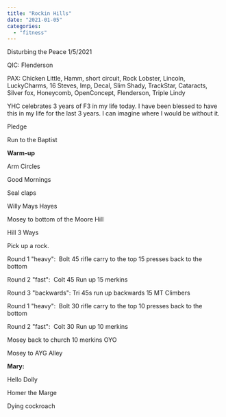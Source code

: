 ```yaml
---
title: "Rockin Hills"
date: "2021-01-05"
categories: 
  - "fitness"
---
```


Disturbing the Peace 1/5/2021

QIC: Flenderson

PAX: Chicken Little, Hamm, short circuit, Rock Lobster, Lincoln, LuckyCharms, 16 Steves, Imp, Decal, Slim Shady, TrackStar, Cataracts, Silver fox, Honeycomb, OpenConcept, Flenderson, Triple Lindy

YHC celebrates 3 years of F3 in my life today. I have been blessed to have this in my life for the last 3 years. I can imagine where I would be without it.

Pledge

Run to the Baptist

**Warm-up**

Arm Circles

Good Mornings

Seal claps

Willy Mays Hayes

Mosey to bottom of the Moore Hill

Hill 3 Ways

Pick up a rock.

Round 1 "heavy":  Bolt 45 rifle carry to the top 15 presses back to the bottom

Round 2 "fast":  Colt 45 Run up 15 merkins

Round 3 "backwards": Tri 45s run up backwards 15 MT Climbers

Round 1 "heavy":  Bolt 30 rifle carry to the top 10 presses back to the bottom

Round 2 "fast":  Colt 30 Run up 10 merkins

Mosey back to church 10 merkins OYO

Mosey to AYG Alley 

**Mary:**

Hello Dolly

Homer the Marge

Dying cockroach
